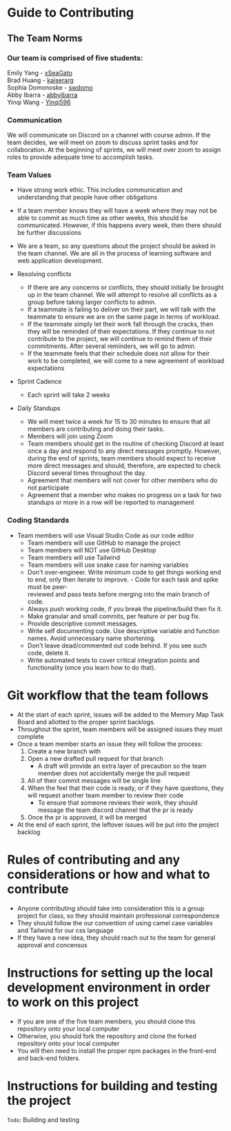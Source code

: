 # Guide to Contributing

## The Team Norms

### Our team is comprised of five students: <br/>

Emily Yang - [xSeaGato](https://github.com/xSeaGato)<br/>
Brad Huang - [kaiserarg](https://github.com/kaiserarg)<br/>
Sophia Domonoske - [swdomo](https://github.com/swdomo)<br/>
Abby Ibarra - [abbyibarra](https://github.com/abbyibarra)<br/>
Yinqi Wang - [Yinqi596](https://github.com/Yinqi596)<br/>

### Communication
We will communicate on Discord on a channel with course admin. If the team decides, we will meet on zoom to discuss sprint tasks and for collaboration. At the beginning of sprints, we will meet over zoom to assign roles to provide adequate time to accomplish tasks.

### Team Values

* Have strong work ethic. This includes communication and understanding that people have other obligations
* If a team member knows they will have a week where they may not be able to commit as much time as other weeks, this should be communicated. However, if this happens every week, then there should be further discussions
* We are a team, so any questions about the project should be asked in the team channel. We are all in the process of learning software and web application development. 
* Resolving conflicts
    * If there are any concerns or conflicts, they should initially be brought up in the team channel. We will attempt to resolve all conflicts as a group before taking larger conflicts to admin.
    * If a teammate is failing to deliver on their part, we will talk with the teammate to ensure we are on the same page in terms of workload.
    * If the teammate simply let their work fall through the cracks, then they will be reminded of their expectations. If they continue to not contribute to the project, we will continue to remind them of their commitments. After several reminders, we will go to admin.
    * If the teammate feels that their schedule does not allow for their work to be completed, we will come to a new agreement of workload expectations

* Sprint Cadence
    * Each sprint will take 2 weeks
* Daily Standups
    * We will meet twice a week for 15 to 30 minutes to ensure that all members are contributing and doing their tasks.
    * Members will join using Zoom
    * Team members should get in the routine of checking Discord at least once a day and respond to any direct messages promptly. However, during the end of sprints, team members should expect to receive more direct messages and should, therefore, are expected to check Discord several times throughout the day.
    * Agreement that members will not cover for other members who do not participate
    * Agreement that a member who makes no progress on a task for two standups or more in a row will be reported to management

### Coding Standards
* Team members will use Visual Studio Code as our code editor
    * Team members will use GitHub to manage the project
    * Team members will NOT use GitHub Desktop
    * Team members will use Tailwind
    * Team members will use snake case for naming variables
    * Don't over-engineer. Write minimum code to get things working end to end, only then iterate to improve. - Code for each task and spike must be peer-reviewed and pass tests before merging into the main branch of code.
    * Always push working code, if you break the pipeline/build then fix it.
    * Make granular and small commits, per feature or per bug fix.
    * Provide descriptive commit messages.
    * Write self documenting code. Use descriptive variable and function names. Avoid unnecessary name shortening.
    * Don't leave dead/commented out code behind. If you see such code, delete it.
    * Write automated tests to cover critical integration points and functionality (once you learn how to do that).

# Git workflow that the team follows
* At the start of each sprint, issues will be added to the Memory Map Task Board and allotted to the proper sprint backlogs. 
* Throughout the sprint, team members will be assigned issues they must complete
* Once a team member starts an issue they will follow the process:
    1. Create a new branch with 
    2. Open a new drafted pull request for that branch
        * A draft will provide an extra layer of precaution so the team member does not accidentally merge the pull request
    3. All of their commit messages will be single line
    4. When the feel that their code is ready, or if they have questions, they will request another team member to review their code
        * To ensure that someone reviews their work, they should message the team discord channel that the pr is ready
    5. Once the pr is approved, it will be merged
* At the end of each sprint, the leftover issues will be put into the project backlog

# Rules of contributing and any considerations or how and what to contribute
* Anyone contributing should take into consideration this is a group project for class, so they should maintain professional correspondence
* They should follow the our convention of using camel case variables and Tailwind for our css language
* If they have a new idea, they should reach out to the team for general approval and concensus
# Instructions for setting up the local development environment in order to work on this project
* If you are one of the five team members, you should clone this repository onto your local computer
* Otherwise, you should fork the repository and clone the forked repository onto your local computer
* You will then need to install the proper npm packages in the front-end and back-end folders.

# Instructions for building and testing the project 
`Todo`: Building and testing
